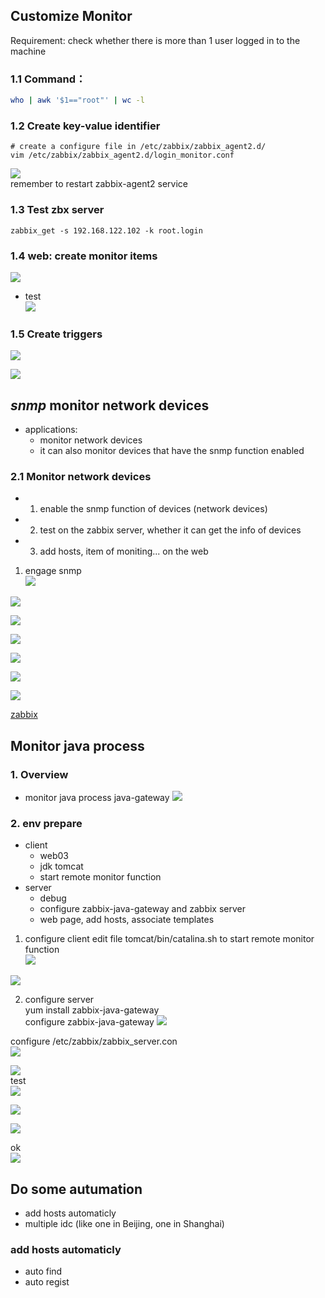 ## Customize Monitor  
Requirement: check whether there is more than 1 user logged in to the machine
  
### 1.1 Command：  
```sh  
who | awk '$1=="root"' | wc -l
```
  
### 1.2 Create key-value identifier  
```  
# create a configure file in /etc/zabbix/zabbix_agent2.d/    
vim /etc/zabbix/zabbix_agent2.d/login_monitor.conf
```  
![](Pasted%20image%2020240601151024.png)  
remember to restart zabbix-agent2 service  
  
### 1.3 Test zbx server  
```  
zabbix_get -s 192.168.122.102 -k root.login
```  
  
### 1.4 web: create monitor items  
![](Pasted%20image%2020240601194636.png)  
  
- test  
![](Pasted%20image%2020240601195157.png)  
  
### 1.5 Create triggers  
![](Pasted%20image%2020240601201849.png)  
  
![](Pasted%20image%2020240601201925.png)  
  
## *snmp* monitor network devices  

- applications:
	- monitor network devices
	- it can also monitor devices that have the snmp function enabled  
  
 ### 2.1 Monitor network devices
 - 1. enable the snmp function of devices (network devices)
 - 2. test on the zabbix server, whether it can get the info of devices
 - 3. add hosts, item of moniting... on the web  
  
1. engage snmp  
![](Pasted%20image%2020240602221447.png)  
  
![](Pasted%20image%2020240602231621.png)  
  
![](Pasted%20image%2020240602231842.png)  
  
![](Pasted%20image%2020240602231854.png)  

![](Pasted%20image%2020240602232914.png)

![](Pasted%20image%2020240602232600.png)
  
![](Pasted%20image%2020240602232652.png)      

[zabbix](zabbix.xmind)  
  
## Monitor java process  
  
### 1. Overview  
- monitor java process java-gateway
![](Pasted%20image%2020240603195439.png)
  
### 2. env prepare  
- client
	- web03
	- jdk tomcat
	- start remote monitor function
- server
	- debug
	- configure zabbix-java-gateway and zabbix server
	- web page, add hosts, associate templates    
  
1. configure client
edit file tomcat/bin/catalina.sh to start remote monitor function    
![](Pasted%20image%2020240604155130.png)  
  
![](Pasted%20image%2020240604155150.png)  
  
2. configure server    
yum install zabbix-java-gateway    
configure zabbix-java-gateway
![](Pasted%20image%2020240604160548.png)  
  
configure /etc/zabbix/zabbix_server.con  
![](Pasted%20image%2020240604161421.png)  
  
![](Pasted%20image%2020240604161651.png)  
test  
![](Pasted%20image%2020240604163456.png)  
  
![](Pasted%20image%2020240604164723.png)  
  
![](Pasted%20image%2020240604164733.png)  
  
ok  
![](Pasted%20image%2020240604164747.png)  
  
## Do some autumation  
- add hosts automaticly
- multiple idc (like one in Beijing, one in Shanghai)  
  
### add hosts automaticly  
- auto find
- auto regist